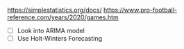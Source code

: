 https://simplestatistics.org/docs/
https://www.pro-football-reference.com/years/2020/games.htm

- [ ] Look into ARIMA model
- [ ] Use Holt-Winters Forecasting